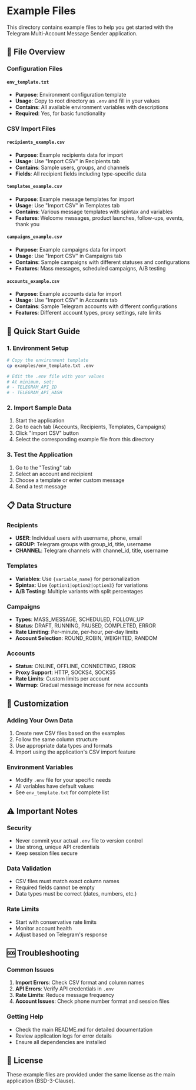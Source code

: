 # Example Files

This directory contains example files to help you get started with the Telegram Multi-Account Message Sender application.

## 📁 File Overview

### Configuration Files

#### `env_template.txt`
- **Purpose**: Environment configuration template
- **Usage**: Copy to root directory as `.env` and fill in your values
- **Contains**: All available environment variables with descriptions
- **Required**: Yes, for basic functionality

### CSV Import Files

#### `recipients_example.csv`
- **Purpose**: Example recipients data for import
- **Usage**: Use "Import CSV" in Recipients tab
- **Contains**: Sample users, groups, and channels
- **Fields**: All recipient fields including type-specific data

#### `templates_example.csv`
- **Purpose**: Example message templates for import
- **Usage**: Use "Import CSV" in Templates tab
- **Contains**: Various message templates with spintax and variables
- **Features**: Welcome messages, product launches, follow-ups, events, thank you

#### `campaigns_example.csv`
- **Purpose**: Example campaigns data for import
- **Usage**: Use "Import CSV" in Campaigns tab
- **Contains**: Sample campaigns with different statuses and configurations
- **Features**: Mass messages, scheduled campaigns, A/B testing

#### `accounts_example.csv`
- **Purpose**: Example accounts data for import
- **Usage**: Use "Import CSV" in Accounts tab
- **Contains**: Sample Telegram accounts with different configurations
- **Features**: Different account types, proxy settings, rate limits

## 🚀 Quick Start Guide

### 1. Environment Setup
```bash
# Copy the environment template
cp examples/env_template.txt .env

# Edit the .env file with your values
# At minimum, set:
# - TELEGRAM_API_ID
# - TELEGRAM_API_HASH
```

### 2. Import Sample Data
1. Start the application
2. Go to each tab (Accounts, Recipients, Templates, Campaigns)
3. Click "Import CSV" button
4. Select the corresponding example file from this directory

### 3. Test the Application
1. Go to the "Testing" tab
2. Select an account and recipient
3. Choose a template or enter custom message
4. Send a test message

## 📋 Data Structure

### Recipients
- **USER**: Individual users with username, phone, email
- **GROUP**: Telegram groups with group_id, title, username
- **CHANNEL**: Telegram channels with channel_id, title, username

### Templates
- **Variables**: Use `{variable_name}` for personalization
- **Spintax**: Use `{option1|option2|option3}` for variations
- **A/B Testing**: Multiple variants with split percentages

### Campaigns
- **Types**: MASS_MESSAGE, SCHEDULED, FOLLOW_UP
- **Status**: DRAFT, RUNNING, PAUSED, COMPLETED, ERROR
- **Rate Limiting**: Per-minute, per-hour, per-day limits
- **Account Selection**: ROUND_ROBIN, WEIGHTED, RANDOM

### Accounts
- **Status**: ONLINE, OFFLINE, CONNECTING, ERROR
- **Proxy Support**: HTTP, SOCKS4, SOCKS5
- **Rate Limits**: Custom limits per account
- **Warmup**: Gradual message increase for new accounts

## 🔧 Customization

### Adding Your Own Data
1. Create new CSV files based on the examples
2. Follow the same column structure
3. Use appropriate data types and formats
4. Import using the application's CSV import feature

### Environment Variables
- Modify `.env` file for your specific needs
- All variables have default values
- See `env_template.txt` for complete list

## ⚠️ Important Notes

### Security
- Never commit your actual `.env` file to version control
- Use strong, unique API credentials
- Keep session files secure

### Data Validation
- CSV files must match exact column names
- Required fields cannot be empty
- Data types must be correct (dates, numbers, etc.)

### Rate Limits
- Start with conservative rate limits
- Monitor account health
- Adjust based on Telegram's response

## 🆘 Troubleshooting

### Common Issues
1. **Import Errors**: Check CSV format and column names
2. **API Errors**: Verify API credentials in `.env`
3. **Rate Limits**: Reduce message frequency
4. **Account Issues**: Check phone number format and session files

### Getting Help
- Check the main README.md for detailed documentation
- Review application logs for error details
- Ensure all dependencies are installed

## 📝 License

These example files are provided under the same license as the main application (BSD-3-Clause).
